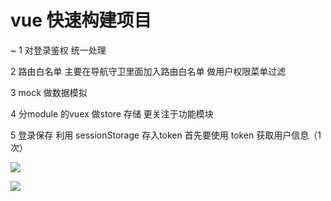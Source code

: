 # vue 快速构建项目

~ 1 对登录鉴权 统一处理

  2 路由白名单  主要在导航守卫里面加入路由白名单 做用户权限菜单过滤
  
  3 mock 做数据模拟 
  
  4 分module 的vuex 做store 存储 更关注于功能模块
  
  5 登录保存 利用 sessionStorage 存入token 首先要使用 token 获取用户信息（1次）
    

  ![](https://raw.githubusercontent.com/ChenFaYun/calenderByVue/master/static/calender.png)

  ![](https://raw.githubusercontent.com/ChenFaYun/calenderByVue/master/static/indexlist.png)